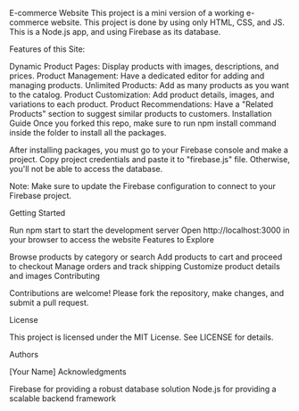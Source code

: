 E-commerce Website
This project is a mini version of a working e-commerce website. This project is done by using only HTML, CSS, and JS. This is a Node.js app, and using Firebase as its database.

Features of this Site:

Dynamic Product Pages: Display products with images, descriptions, and prices.
Product Management: Have a dedicated editor for adding and managing products.
Unlimited Products: Add as many products as you want to the catalog.
Product Customization: Add product details, images, and variations to each product.
Product Recommendations: Have a "Related Products" section to suggest similar products to customers.
Installation Guide
Once you forked this repo, make sure to run npm install command inside the folder to install all the packages.

After installing packages, you must go to your Firebase console and make a project. Copy project credentials and paste it to "firebase.js" file. Otherwise, you'll not be able to access the database.

Note: Make sure to update the Firebase configuration to connect to your Firebase project.

Getting Started

Run npm start to start the development server
Open http://localhost:3000 in your browser to access the website
Features to Explore

Browse products by category or search
Add products to cart and proceed to checkout
Manage orders and track shipping
Customize product details and images
Contributing

Contributions are welcome! Please fork the repository, make changes, and submit a pull request.

License

This project is licensed under the MIT License. See LICENSE for details.

Authors

[Your Name]
Acknowledgments

Firebase for providing a robust database solution
Node.js for providing a scalable backend framework

